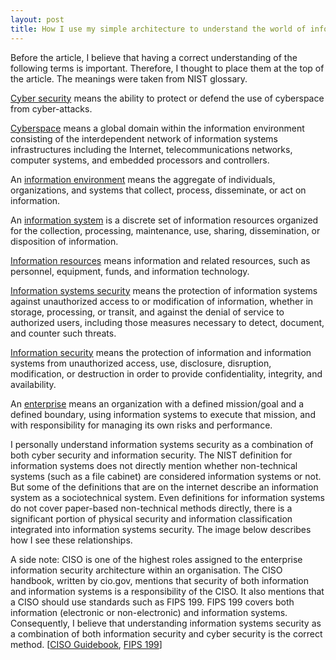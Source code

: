```yaml
---
layout: post
title: How I use my simple architecture to understand the world of information systems security?
---
```


Before the article, I believe that having a correct understanding of the following terms is important. Therefore, I thought to place them at the top of the article. The meanings were taken from NIST glossary. 

[Cyber security](https://csrc.nist.gov/glossary/term/cyber_security) means the ability to protect or defend the use of cyberspace from cyber-attacks.

[Cyberspace](https://csrc.nist.gov/glossary/term/cyberspace) means a global domain within the information environment consisting of the interdependent network of information systems infrastructures including the Internet, telecommunications networks, computer systems, and embedded processors and controllers.

An [information environment](https://csrc.nist.gov/glossary/term/information_environment) means the aggregate of individuals, organizations, and systems that collect, process, disseminate, or act on information.

An [information system](https://csrc.nist.gov/glossary/term/information_system) is a discrete set of information resources organized for the collection, processing, maintenance, use, sharing, dissemination, or disposition of information.

[Information resources](https://csrc.nist.gov/glossary/term/information_resources) means information and related resources, such as personnel, equipment, funds, and information technology.

[Information systems security](https://csrc.nist.gov/glossary/term/information_systems_security) means the protection of information systems against unauthorized access to or modification of information, whether in storage, processing, or transit, and against the denial of service to authorized users, including those measures necessary to detect, document, and counter such threats.

[Information security](https://csrc.nist.gov/glossary/term/information_security) means the protection of information and information systems from unauthorized access, use, disclosure, disruption, modification, or destruction in order to provide confidentiality, integrity, and availability.

An [enterprise](https://csrc.nist.gov/glossary/term/enterprise) means an organization with a defined mission/goal and a defined boundary, using information systems to execute that mission, and with responsibility for managing its own risks and performance.

I personally understand information systems security as a combination of both cyber security and information security. The NIST definition for information systems does not directly mention whether non-technical systems (such as a file cabinet) are considered information systems or not. But some of the definitions that are on the internet describe an information system as a sociotechnical system. Even definitions for information systems do not cover paper-based non-technical methods directly, there is a significant portion of physical security and information classification integrated into information systems security. The image below describes how I see these relationships.

A side note: CISO is one of the highest roles assigned to the enterprise information security architecture within an organisation.  The CISO handbook, written by cio.gov, mentions that security of both information and information systems is a responsibility of the CISO. It also mentions that a CISO should use standards such as FIPS 199. FIPS 199 covers both information (electronic or non-electronic) and information systems. Consequently, I believe that understanding information systems security as a combination of both information security and cyber security is the correct method. [[CISO Guidebook](https://www.cio.gov/resources/ciso-handbook), [FIPS 199](https://nvlpubs.nist.gov/nistpubs/fips/nist.fips.199.pdf)]






